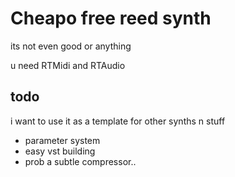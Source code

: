 # Cheapo free reed synth

its not even good or anything


u need RTMidi and RTAudio


## todo

i want to use it as a template for other synths n stuff

- parameter system
- easy vst building
- prob a subtle compressor..
